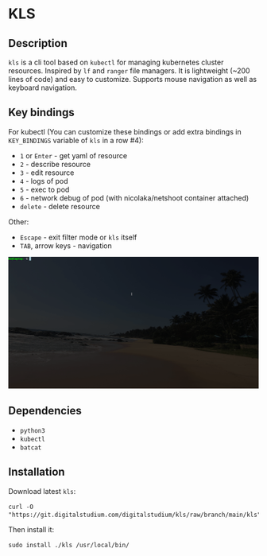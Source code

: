 # KLS

## Description
`kls` is a cli tool based on `kubectl` for managing kubernetes cluster resources. 
Inspired by `lf` and `ranger` file managers. 
It is lightweight (~200 lines of code) and easy to customize. Supports mouse navigation as well as keyboard navigation.

## Key bindings
For kubectl (You can customize these bindings or add extra bindings in `KEY_BINDINGS` variable of `kls` in a row #4):
- `1` or `Enter` - get yaml of resource
- `2` - describe resource
- `3` - edit resource 
- `4` - logs of pod
- `5` - exec to pod
- `6` - network debug of pod (with nicolaka/netshoot container attached)
- `delete` - delete resource

Other:
- `Escape` - exit filter mode or `kls` itself
- `TAB`, arrow keys - navigation

![kls in action](./images/kls.gif)

## Dependencies
- `python3`
- `kubectl`
- `batcat`

## Installation
Download latest `kls`:
```
curl -O "https://git.digitalstudium.com/digitalstudium/kls/raw/branch/main/kls"
```
Then install it:
```
sudo install ./kls /usr/local/bin/
```

